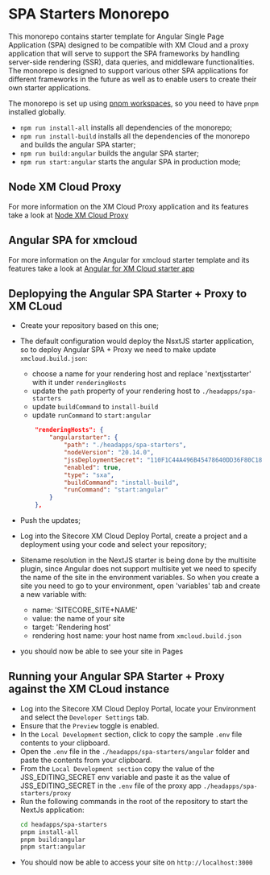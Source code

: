 # SPA Starters Monorepo

This monorepo contains starter template for Angular Single Page Application (SPA) designed to be compatible with XM Cloud and a proxy application that will serve to support the SPA frameworks by handling server-side rendering (SSR), data queries, and middleware functionalities. The monorepo is designed to support various other SPA applications for different frameworks in the future as well as to enable users to create their own starter applications.

The monorepo is set up using [pnpm workspaces](https://pnpm.io/workspaces), so you need to have `pnpm` installed globally.
- `npm run install-all` installs all dependencies of the monorepo;
- `npm run install-build` installs all the dependencies of the monorepo and builds the angular SPA starter;
- `npm run build:angular` builds the angular SPA starter;
- `npm run start:angular` starts the angular SPA in production mode; 

## Node XM Cloud Proxy

For more information on the XM Cloud Proxy application and its features take a look at [Node XM Cloud Proxy](proxy/)

## Angular SPA for xmcloud 

For more information on the Angular for xmcloud starter template and its features take a look at [Angular for XM Cloud starter app](angular/)

## Deplopying the Angular SPA Starter + Proxy to XM CLoud

- Create your repository based on this one;
- The default configuration would deploy the NsxtJS starter application, so to deploy Angular SPA + Proxy we need to make update `xmcloud.build.json`:
    - choose a name for your rendering host and replace 'nextjsstarter' with it under `renderingHosts`
    - update the `path` property of your rendering host to `./headapps/spa-starters`
    - update `buildCommand` to `install-build`
    - update `runCommand` to `start:angular`

    ```json
        "renderingHosts": {
            "angularstarter": {
                "path": "./headapps/spa-starters",
                "nodeVersion": "20.14.0",
                "jssDeploymentSecret": "110F1C44A496B45478640DD36F80C18C9",
                "enabled": true,
                "type": "sxa",
                "buildCommand": "install-build",
                "runCommand": "start:angular"
            }
        },
    ```
- Push the updates;
- Log into the Sitecore XM Cloud Deploy Portal, create a project and a deployment using your code and select your repository;
- Sitename resolution in the NextJS starter is being done by the multisite plugin, since Angular does not support multisite yet we need to specify the name of the site in the environment variables. So when you create a site you need to go to your environment, open 'variables' tab and create a new variable with:
    - name: 'SITECORE_SITE+NAME'
    - value: the name of your site
    - target: 'Rendering host'
    - rendering host name: your host name from `xmcloud.build.json`
- you should now be able to see your site in Pages

## Running your Angular SPA Starter + Proxy against the XM CLoud instance

- Log into the Sitecore XM Cloud Deploy Portal, locate your Environment and select the `Developer Settings` tab.
- Ensure that the `Preview` toggle is enabled.
- In the `Local Development` section, click to copy the sample `.env` file contents to your clipboard.
- Open the `.env` file in the `./headapps/spa-starters/angular` folder and paste the contents from your clipboard.
- From the `Local Development section` copy the value of the JSS_EDITING_SECRET env variable and paste it as the value of JSS_EDITING_SECRET in the `.env` file of the proxy app `./headapps/spa-starters/proxy`
- Run the following commands in the root of the repository to start the NextJs application:
    ```bash
    cd headapps/spa-starters
    pnpm install-all
    pnpm build:angular
    pnpm start:angular
    ```
- You should now be able to access your site on `http://localhost:3000`
